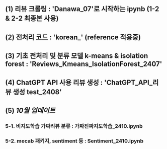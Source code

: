 ## (1) 리뷰 크롤링 : 'Danawa_07'로 시작하는 ipynb (1-2 & 2-2 최종본 사용)
## (2) 전처리 코드 : 'korean_' (reference 적용중)
## (3) 기초 전처리 및 분류 모델 k-means & isolation forest : 'Reviews_Kmeans_IsolationForest_2407'
## (4) ChatGPT API 사용 리뷰 생성 : 'ChatGPT_API_리뷰 생성 test_2408'

## (5) *10월 업데이트* 
### 5-1. 비지도학습 가짜리뷰 분류 : 가짜진짜지도학습_2410.ipynb
### 5-2. mecab 패키지, sentiment 등 : Sentiment_2410.ipynb
